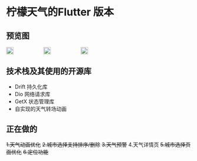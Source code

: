 # 柠檬天气的Flutter 版本

## 预览图

<div style="display: flex;justify-content: flex-start">
<img src="https://s3.bmp.ovh/imgs/2024/08/06/f2c28574f7846702.png" width="20%"/>
<img src="https://s3.bmp.ovh/imgs/2024/08/15/d1ddd36eab60aa42.png" width="20%"/>
<img src="https://s3.bmp.ovh/imgs/2024/08/06/eb46d15fe13145b2.png" width="20%"/>
</div>

## 技术栈及其使用的开源库

- Drift 持久化库
- Dio 网络请求库
- GetX 状态管理库
- 自实现的天气转场动画


## 正在做的

~~1.天气动画优化~~
~~2.城市选择支持排序/删除~~
~~3.天气预警~~
4.天气详情页
~~5.城市选择页面优化~~
~~6.定位功能~~
